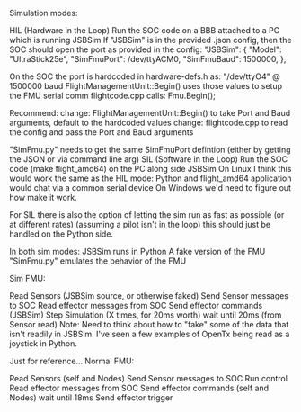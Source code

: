 Simulation modes:

HIL (Hardware in the Loop) Run the SOC code on a BBB attached to a PC which is running JSBSim If "JSBSim" is in the provided .json config, then the SOC should open the port as provided in the config: "JSBSim": { "Model": "UltraStick25e", "SimFmuPort": /dev/ttyACM0, "SimFmuBaud": 1500000, },

On the SOC the port is hardcoded in hardware-defs.h as: "/dev/ttyO4" @ 1500000 baud FlightManagementUnit::Begin() uses those values to setup the FMU serial comm flightcode.cpp calls: Fmu.Begin();

Recommend: change: FlightManagementUnit::Begin() to take Port and Baud arguments, default to the hardcoded values change: flightcode.cpp to read the config and pass the Port and Baud arguments

 "SimFmu.py" needs to get the same SimFmuPort defintion (either by getting the JSON or via command line arg)
SIL (Software in the Loop) Run the SOC code (make flight_amd64) on the PC along side JSBSim On Linux I think this would work the same as the HIL mode: Python and flight_amd64 application would chat via a common serial device On Windows we'd need to figure out how make it work.

For SIL there is also the option of letting the sim run as fast as possible (or at different rates) (assuming a pilot isn't in the loop) this should just be handled on the Python side.

In both sim modes: JSBSim runs in Python A fake version of the FMU "SimFmu.py" emulates the behavior of the FMU

Sim FMU:

Read Sensors (JSBSim source, or otherwise faked)
Send Sensor messages to SOC
Read effector messages from SOC
Send effector commands (JSBSim)
Step Simulation (X times, for 20ms worth)
wait until 20ms (from Sensor read)
Note: Need to think about how to "fake" some of the data that isn't readily in JSBSim. I've seen a few examples of OpenTx being read as a joystick in Python.

Just for reference... Normal FMU:

Read Sensors (self and Nodes)
Send Sensor messages to SOC
Run control
Read effector messages from SOC
Send effector commands (self and Nodes)
wait until 18ms
Send effector trigger
